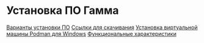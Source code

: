 
# Установка ПО Гамма

[Варианты установки ПО](Варианты%20установки%20ПО.md)
[Ссылки для скачивания](Ссылки%20для%20скачивания.md)
[Установка виртуальной машины Podman для Windows](Установка%20виртуальной%20машины%20Podman%20для%20Windows.md)
[Функциональные характеристики](Функциональные%20характеристики.md)
